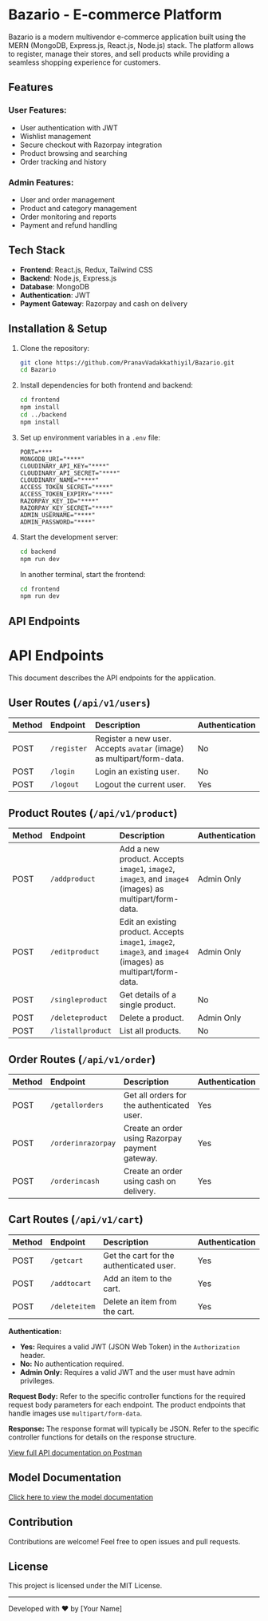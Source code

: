 # Bazario -  E-commerce Platform

Bazario is a modern multivendor e-commerce application built using the MERN (MongoDB, Express.js, React.js, Node.js) stack. The platform allows to register, manage their stores, and sell products while providing a seamless shopping experience for customers.

## Features

### User Features:

- User authentication with JWT
- Wishlist management
- Secure checkout with Razorpay integration
- Product browsing and searching
- Order tracking and history


### Admin Features:

- User and order management
- Product and category management
- Order monitoring and reports
- Payment and refund handling

## Tech Stack

- **Frontend**: React.js, Redux, Tailwind CSS
- **Backend**: Node.js, Express.js
- **Database**: MongoDB
- **Authentication**: JWT
- **Payment Gateway**: Razorpay and cash on delivery

## Installation & Setup

1. Clone the repository:

   ```sh
   git clone https://github.com/PranavVadakkathiyil/Bazario.git
   cd Bazario
   ```

2. Install dependencies for both frontend and backend:

   ```sh
   cd frontend
   npm install
   cd ../backend
   npm install
   ```

3. Set up environment variables in a `.env` file:

   ```env
   PORT=****
   MONGODB_URI="****"
   CLOUDINARY_API_KEY="****"
   CLOUDINARY_API_SECRET="****"
   CLOUDINARY_NAME="****"
   ACCESS_TOKEN_SECRET="****"
   ACCESS_TOKEN_EXPIRY="****"
   RAZORPAY_KEY_ID="****"
   RAZORPAY_KEY_SECRET="****"
   ADMIN_USERNAME="****"
   ADMIN_PASSWORD="****"
   
   ```

4. Start the development server:

   ```sh
   cd backend
   npm run dev
   ```

   In another terminal, start the frontend:

   ```sh
   cd frontend
   npm run dev
   ```

## API Endpoints

# API Endpoints

This document describes the API endpoints for the application.

## User Routes (`/api/v1/users`)

| Method | Endpoint        | Description                                     | Authentication |
| :----- | :-------------- | :---------------------------------------------- | :------------- |
| POST   | `/register`     | Register a new user. Accepts `avatar` (image) as multipart/form-data. | No           |
| POST   | `/login`        | Login an existing user.                         | No           |
| POST   | `/logout`       | Logout the current user.                        | Yes          |

## Product Routes (`/api/v1/product`)

| Method | Endpoint          | Description                                                                 | Authentication |
| :----- | :---------------- | :-------------------------------------------------------------------------- | :------------- |
| POST   | `/addproduct`     | Add a new product. Accepts `image1`, `image2`, `image3`, and `image4` (images) as multipart/form-data. | Admin Only   |
| POST   | `/editproduct`    | Edit an existing product. Accepts `image1`, `image2`, `image3`, and `image4` (images) as multipart/form-data. | Admin Only   |
| POST   | `/singleproduct` | Get details of a single product.                                           | No           |
| POST   | `/deleteproduct` | Delete a product.                                                           | Admin Only   |
| POST   | `/listallproduct`| List all products.                                                          | No           |

## Order Routes (`/api/v1/order`)

| Method | Endpoint          | Description                                   | Authentication |
| :----- | :---------------- | :-------------------------------------------- | :------------- |
| POST   | `/getallorders`  | Get all orders for the authenticated user.   | Yes          |
| POST   | `/orderinrazorpay`| Create an order using Razorpay payment gateway. | Yes          |
| POST   | `/orderincash`   | Create an order using cash on delivery.      | Yes          |

## Cart Routes (`/api/v1/cart`)

| Method | Endpoint      | Description                                     | Authentication |
| :----- | :------------ | :---------------------------------------------- | :------------- |
| POST   | `/getcart`    | Get the cart for the authenticated user.        | Yes          |
| POST   | `/addtocart`  | Add an item to the cart.                      | Yes          |
| POST   | `/deleteitem` | Delete an item from the cart.                 | Yes          |


**Authentication:**

* **Yes:** Requires a valid JWT (JSON Web Token) in the `Authorization` header.
* **No:** No authentication required.
* **Admin Only:** Requires a valid JWT and the user must have admin privileges.

**Request Body:**  Refer to the specific controller functions for the required request body parameters for each endpoint.  The product endpoints that handle images use `multipart/form-data`.

**Response:**  The response format will typically be JSON.  Refer to the specific controller functions for details on the response structure.

[View full API documentation on Postman](https://documenter.getpostman.com/view/28842830/2sAYX3phhH)



## Model Documentation
[Click here to view the model documentation](https://app.eraser.io/workspace/EeXiUATN1fPIRkkO7YvS?origin=share)

## Contribution

Contributions are welcome! Feel free to open issues and pull requests.

## License

This project is licensed under the MIT License.

---

Developed with ❤️ by [Your Name]


